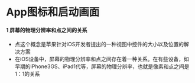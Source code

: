 # App图标和启动画面
#### 1 屏幕的物理分辨率和点之间的关系
- 点这个概念是苹果针对iOS开发者提出的一种视图中控件的大小以及位置的解决方案
- 在iOS设备中，屏幕的物理分辨率和点之间存在着一种关系。在有些设备，如早期的iPhone3GS、iPad1代等，屏幕的物理分辨率，也就是像素和点之间是1：1的关系

